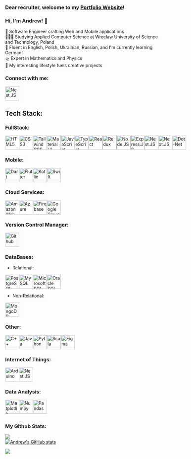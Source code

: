 ### Dear recruiter, welcome to my [Portfolio Website](https://andrewvergun.github.io/portfolio-website/)!

### Hi, I'm Andrew! 👋

🚀 Software Engineer crafting Web and Mobile applications <br/>
👨🏻‍🎓 Studying Applied Computer Science at Wroclaw University of Science and Technology, Poland <br/>
🦜 Fluent in English, Polish, Ukrainian, Russian, and I'm currently learning German! <br/>
🛸 Expert in Mathematics and Physics <br/>
🎢 My interesting lifestyle fuels creative projects

### Connect with me:
<img src="https://cdn.jsdelivr.net/gh/devicons/devicon@latest/icons/linkedin/linkedin-original.svg" alt="Nest.JS" style="width: 45px; height: 45px;" />

## Tech Stack:

### FullStack:
<div style="display: flex; flex-direction: row">
<img src="https://cdn.jsdelivr.net/gh/devicons/devicon@latest/icons/html5/html5-original.svg" alt="HTML5" style="width: 45px; height: 45px;" />
<img src="https://cdn.jsdelivr.net/gh/devicons/devicon@latest/icons/css3/css3-original.svg" alt="CSS3" style="width: 45px; height: 45px;" />
<img src="https://cdn.jsdelivr.net/gh/devicons/devicon@latest/icons/tailwindcss/tailwindcss-original.svg" alt="Tailwind CSS" style="width: 45px; height: 45px;" />
<img src="https://cdn.jsdelivr.net/gh/devicons/devicon@latest/icons/materialui/materialui-original.svg"  alt="Material UI" style="width: 45px; height: 45px;"/>
<img src="https://cdn.jsdelivr.net/gh/devicons/devicon@latest/icons/javascript/javascript-original.svg" alt="JavaScript" style="width: 45px; height: 45px;" />
<img src="https://cdn.jsdelivr.net/gh/devicons/devicon@latest/icons/typescript/typescript-original.svg" alt="TypeScript" style="width: 45px; height: 45px;" />
<img src="https://cdn.jsdelivr.net/gh/devicons/devicon@latest/icons/react/react-original.svg" alt="React" style="width: 45px; height: 45px;" />
<img src="https://cdn.jsdelivr.net/gh/devicons/devicon@latest/icons/redux/redux-original.svg" alt="Redux" style="width: 45px; height: 45px;"/>
<img src="https://cdn.jsdelivr.net/gh/devicons/devicon@latest/icons/nodejs/nodejs-original.svg" alt="Node.JS" style="width: 45px; height: 45px;" />
<img src="https://cdn.jsdelivr.net/gh/devicons/devicon@latest/icons/express/express-original.svg" alt="Express.JS" style="width: 45px; height: 45px;" />
<img src="https://cdn.jsdelivr.net/gh/devicons/devicon@latest/icons/nestjs/nestjs-original.svg" alt="Nest.JS" style="width: 45px; height: 45px;" />
<img src="https://cdn.jsdelivr.net/gh/devicons/devicon@latest/icons/nextjs/nextjs-original.svg" alt="Next.JS" style="width: 45px; height: 45px;" />
<img src="https://cdn.jsdelivr.net/gh/devicons/devicon@latest/icons/dot-net/dot-net-original-wordmark.svg" alt="Dot-Net" style="width: 45px; height: 45px;" />
</div>

### Mobile:
<div style="display: flex; flex-direction: row">
<img src="https://cdn.jsdelivr.net/gh/devicons/devicon@latest/icons/dart/dart-original.svg" alt="Dart" style="width: 45px; height: 45px;" />
<img src="https://cdn.jsdelivr.net/gh/devicons/devicon@latest/icons/flutter/flutter-original.svg" alt="Flutter" style="width: 45px; height: 45px;" />
<img src="https://cdn.jsdelivr.net/gh/devicons/devicon@latest/icons/kotlin/kotlin-original.svg" alt="Kotlin" style="width: 45px; height: 45px;" />
<img src="https://cdn.jsdelivr.net/gh/devicons/devicon@latest/icons/swift/swift-original.svg" alt="Swift" style="width: 45px; height: 45px;" />
</div>

### Cloud Services:
<div style="display: flex; flex-direction: row">
<img src="https://cdn.jsdelivr.net/gh/devicons/devicon@latest/icons/amazonwebservices/amazonwebservices-original-wordmark.svg" alt="Amazon Web Services" style="width: 45px; height: 45px;" />
<img src="https://cdn.jsdelivr.net/gh/devicons/devicon@latest/icons/azure/azure-original.svg" alt="Azure" style="width: 45px; height: 45px;" />
<img src="https://cdn.jsdelivr.net/gh/devicons/devicon@latest/icons/firebase/firebase-original.svg" alt="Firebase" style="width: 45px; height: 45px;" />
<img src="https://cdn.jsdelivr.net/gh/devicons/devicon@latest/icons/googlecloud/googlecloud-original.svg" alt="Google Cloud" style="width: 45px; height: 45px;" />
</div>

### Version Control Manager: 
<div style="display: flex; flex-direction: row">
<img src="https://cdn.jsdelivr.net/gh/devicons/devicon@latest/icons/github/github-original.svg" alt="Github" style="width: 45px; height: 45px;" />
</div>

### DataBases:
 - Relational:
<div style="display: flex; flex-direction: row">
<img src="https://cdn.jsdelivr.net/gh/devicons/devicon@latest/icons/postgresql/postgresql-original.svg" alt="PostgreSQL" style="width: 45px; height: 45px;" />
<img src="https://cdn.jsdelivr.net/gh/devicons/devicon@latest/icons/mysql/mysql-original.svg" alt="MySQL" style="width: 45px; height: 45px;" />
<img src="https://cdn.jsdelivr.net/gh/devicons/devicon@latest/icons/microsoftsqlserver/microsoftsqlserver-original-wordmark.svg" alt="Microsoft SQL Server" style="width: 45px; height: 45px;" />
<img src="https://cdn.jsdelivr.net/gh/devicons/devicon@latest/icons/oracle/oracle-original.svg" alt="Oracle SQL Server" style="width: 45px; height: 45px;"/>
</div>

 - Non-Relational:
<div style="display: flex; flex-direction: row">
<img src="https://cdn.jsdelivr.net/gh/devicons/devicon@latest/icons/mongodb/mongodb-original.svg" alt="MongoDB" style="width: 45px; height: 45px;" />
 </div>

### Other:
<div style="display: flex; flex-direction: row">
<img src="https://cdn.jsdelivr.net/gh/devicons/devicon@latest/icons/cplusplus/cplusplus-original.svg" alt="C++" style="width: 45px; height: 45px;">
<img src="https://cdn.jsdelivr.net/gh/devicons/devicon@latest/icons/java/java-original.svg" alt="Java" style="width: 45px; height: 45px;" />
<img src="https://cdn.jsdelivr.net/gh/devicons/devicon@latest/icons/python/python-original.svg" alt="Python" style="width: 45px; height: 45px;" />
<img src="https://cdn.jsdelivr.net/gh/devicons/devicon@latest/icons/scala/scala-original.svg" alt="Scala" style="width: 45px; height: 45px;" />
<img src="https://cdn.jsdelivr.net/gh/devicons/devicon@latest/icons/figma/figma-original.svg" alt="Figma" style="width: 45px; height: 45px;" />
</div>

### Internet of Things:
<div style="display: flex; flex-direction: row">
<img src="https://cdn.jsdelivr.net/gh/devicons/devicon@latest/icons/arduino/arduino-original.svg" alt="Arduino" style="width: 45px; height: 45px;" />
<img src="https://cdn.jsdelivr.net/gh/devicons/devicon@latest/icons/raspberrypi/raspberrypi-original.svg" alt="Nest.JS" style="width: 45px; height: 45px;" />
</div>

### Data Analysis:
<div style="display: flex; flex-direction: row">
<img src="https://cdn.jsdelivr.net/gh/devicons/devicon@latest/icons/matplotlib/matplotlib-original.svg" alt="Matplotlib" style="width: 45px; height: 45px;" />
<img src="https://cdn.jsdelivr.net/gh/devicons/devicon@latest/icons/numpy/numpy-original.svg" alt="Numpy" style="width: 45px; height: 45px;" />
<img src="https://cdn.jsdelivr.net/gh/devicons/devicon@latest/icons/pandas/pandas-original.svg" alt="Pandas" style="width: 45px; height: 45px;" />
</div>

##

### My Github Stats:
![](https://github-readme-stats.vercel.app/api/top-langs/?username=andrewvergun&theme=transparent&hide_border=false&include_all_commits=false&count_private=false&layout=compact) <br/>
[![Andrew's GitHub stats](https://github-readme-stats.vercel.app/api?username=andrewvergun&show_icons=true&theme=transparent)](https://github.com/andrewvergun/github-readme-stats) <br/>

[![](https://visitcount.itsvg.in/api?id=andrewvergun&icon=0&color=1)](https://visitcount.itsvg.in)
